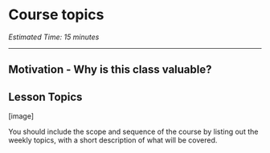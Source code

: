 # Course topics

*Estimated Time: 15 minutes*

---

## Motivation - Why is this class valuable?

## Lesson Topics

[image]

You should include the scope and sequence of the course by listing out the weekly topics, with a short description of what will be covered.